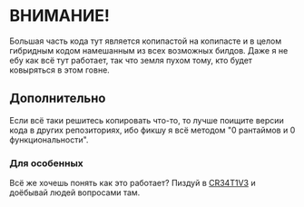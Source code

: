 # ВНИМАНИЕ!

Большая часть кода тут является копипастой на копипасте и в целом гибридным кодом намешанным из всех возможных билдов. Даже я не ебу как всё тут работает, так что земля пухом тому, кто будет ковыряться в этом говне.


## Дополнительно

Если всё таки решитесь копировать что-то, то лучше поищите версии кода в других репозиториях, ибо фикшу я всё методом "0 рантаймов и 0 функциональности".


### Для особенных

Всё же хочешь понять как это работает? Пиздуй в [CR34T1V3](https://discord.gg/fRsn7RxdQp) и доёбывай людей вопросами там.
